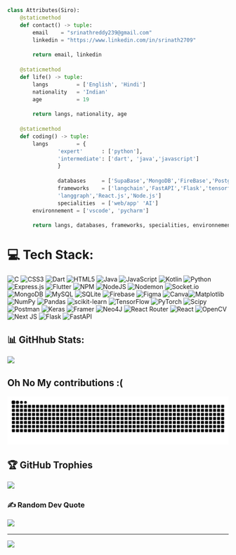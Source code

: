 ```python
class Attributes(Siro):
	@staticmethod
	def contact() -> tuple:
	    email    = "srinathreddy239@gmail.com"
	    linkedin = "https://www.linkedin.com/in/srinath2709"
	    
	    return email, linkedin
	
	@staticmethod
	def life() -> tuple:
		langs         = ['English', 'Hindi']
		nationality   = 'Indian'
		age           = 19
		
		return langs, nationality, age
	
	@staticmethod
	def coding() -> tuple:
		langs 	      = {
				'expert'      : ['python'],
				'intermediate': ['dart', 'java','javascript']
				}
    
                databases     = ['SupaBase','MongoDB','FireBase','PostgreSQL']
                frameworks    = ['langchain','FastAPI','Flask','tensorflow','Pytorch',
				'langgraph','React.js','Node.js']
                specialities  = ['web/app' 'AI']
		environnement = ['vscode', 'pycharm']
		
		return langs, databases, frameworks, specialities, environnement

```

<!-- 	@staticmethod
	def projects() -> tuple:
		Web/App   = ['HQ Gen', 'Raid Toolkit']
		AI    = ['view bot', 'Algorithms']
		Crypto = ['Gen', 'Botting']
		
    return discord, tiktok, instagram, twitch, website -->


# 💻 Tech Stack:
![C](https://img.shields.io/badge/c-%2300599C.svg?style=for-the-badge&logo=c&logoColor=white) ![CSS3](https://img.shields.io/badge/css3-%231572B6.svg?style=for-the-badge&logo=css3&logoColor=white) ![Dart](https://img.shields.io/badge/dart-%230175C2.svg?style=for-the-badge&logo=dart&logoColor=white) ![HTML5](https://img.shields.io/badge/html5-%23E34F26.svg?style=for-the-badge&logo=html5&logoColor=white) ![Java](https://img.shields.io/badge/java-%23ED8B00.svg?style=for-the-badge&logo=openjdk&logoColor=white) ![JavaScript](https://img.shields.io/badge/javascript-%23323330.svg?style=for-the-badge&logo=javascript&logoColor=%23F7DF1E) ![Kotlin](https://img.shields.io/badge/kotlin-%237F52FF.svg?style=for-the-badge&logo=kotlin&logoColor=white) ![Python](https://img.shields.io/badge/python-3670A0?style=for-the-badge&logo=python&logoColor=ffdd54) ![Express.js](https://img.shields.io/badge/express.js-%23404d59.svg?style=for-the-badge&logo=express&logoColor=%2361DAFB) ![Flutter](https://img.shields.io/badge/Flutter-%2302569B.svg?style=for-the-badge&logo=Flutter&logoColor=white) ![NPM](https://img.shields.io/badge/NPM-%23CB3837.svg?style=for-the-badge&logo=npm&logoColor=white) ![NodeJS](https://img.shields.io/badge/node.js-6DA55F?style=for-the-badge&logo=node.js&logoColor=white) ![Nodemon](https://img.shields.io/badge/NODEMON-%23323330.svg?style=for-the-badge&logo=nodemon&logoColor=%BBDEAD) ![Socket.io](https://img.shields.io/badge/Socket.io-black?style=for-the-badge&logo=socket.io&badgeColor=010101) ![MongoDB](https://img.shields.io/badge/MongoDB-%234ea94b.svg?style=for-the-badge&logo=mongodb&logoColor=white) ![MySQL](https://img.shields.io/badge/mysql-%2300000f.svg?style=for-the-badge&logo=mysql&logoColor=white) ![SQLite](https://img.shields.io/badge/sqlite-%2307405e.svg?style=for-the-badge&logo=sqlite&logoColor=white) ![Firebase](https://img.shields.io/badge/Firebase-039BE5?style=for-the-badge&logo=Firebase&logoColor=white) ![Figma](https://img.shields.io/badge/figma-%23F24E1E.svg?style=for-the-badge&logo=figma&logoColor=white) ![Canva](https://img.shields.io/badge/Canva-%2300C4CC.svg?style=for-the-badge&logo=Canva&logoColor=white)![Matplotlib](https://img.shields.io/badge/Matplotlib-%23ffffff.svg?style=for-the-badge&logo=Matplotlib&logoColor=black) ![NumPy](https://img.shields.io/badge/numpy-%23013243.svg?style=for-the-badge&logo=numpy&logoColor=white) ![Pandas](https://img.shields.io/badge/pandas-%23150458.svg?style=for-the-badge&logo=pandas&logoColor=white) ![scikit-learn](https://img.shields.io/badge/scikit--learn-%23F7931E.svg?style=for-the-badge&logo=scikit-learn&logoColor=white) 
![TensorFlow](https://img.shields.io/badge/TensorFlow-%23FF6F00.svg?style=for-the-badge&logo=TensorFlow&logoColor=white) ![PyTorch](https://img.shields.io/badge/PyTorch-%23EE4C2C.svg?style=for-the-badge&logo=PyTorch&logoColor=white) ![Scipy](https://img.shields.io/badge/SciPy-%230C55A5.svg?style=for-the-badge&logo=scipy&logoColor=%white)
![Postman](https://img.shields.io/badge/Postman-FF6C37?style=for-the-badge&logo=postman&logoColor=white) ![Keras](https://img.shields.io/badge/Keras-%23D00000.svg?style=for-the-badge&logo=Keras&logoColor=white) ![Framer](https://img.shields.io/badge/Framer-black?style=for-the-badge&logo=framer&logoColor=blue) ![Neo4J](https://img.shields.io/badge/Neo4j-008CC1?style=for-the-badge&logo=neo4j&logoColor=white) ![React Router](https://img.shields.io/badge/React_Router-CA4245?style=for-the-badge&logo=react-router&logoColor=white) ![React](https://img.shields.io/badge/react-%2320232a.svg?style=for-the-badge&logo=react&logoColor=%2361DAFB) ![OpenCV](https://img.shields.io/badge/opencv-%23white.svg?style=for-the-badge&logo=opencv&logoColor=white) ![Next JS](https://img.shields.io/badge/Next-black?style=for-the-badge&logo=next.js&logoColor=white) ![Flask](https://img.shields.io/badge/flask-%23000.svg?style=for-the-badge&logo=flask&logoColor=white) ![FastAPI](https://img.shields.io/badge/FastAPI-005571?style=for-the-badge&logo=fastapi)
<br/>

## 📊 GitHhub Stats:

![](https://github-readme-streak-stats.herokuapp.com/?user=siro844&theme=radical&hide_border=false)<br/>

## Oh No My contributions :( 
![snake gif](https://github.com/siro844/siro844/blob/output/snake.svg)
## 🏆 GitHub Trophies
![](https://github-profile-trophy.vercel.app/?username=siro844&theme=radical&no-frame=false&no-bg=false&margin-w=4)


### ✍️ Random Dev Quote
![](https://quotes-github-readme.vercel.app/api?type=vetical&theme=radical)


---
[![](https://visitcount.itsvg.in/api?id=siro844&label=Profile%20Views&color=1&icon=2&pretty=true)](https://visitcount.itsvg.in)

<!-- Proudly created with GPRM ( https://gprm.itsvg.in ) -->


